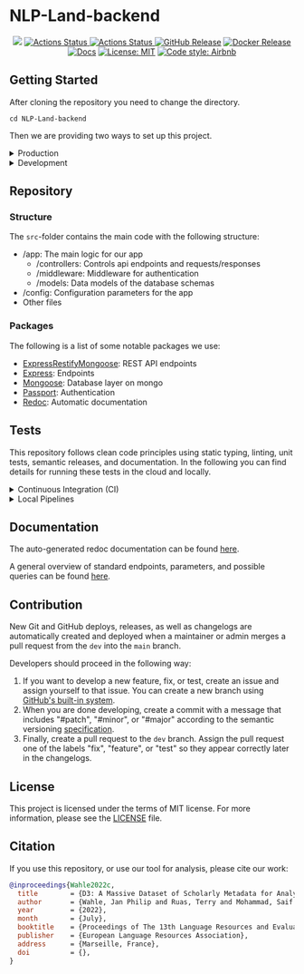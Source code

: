 # NLP-Land-backend

<p align="center">
<a href="https://codecov.io/gh/gipplab/NLP-Land-backend"><img src="https://codecov.io/gh/gipplab/NLP-Land-backend/branch/main/graph/badge.svg?token=FW8MXQX5XK"/></a>
<a href="https://github.com/gipplab/NLP-Land-backend/actions/workflows/release.yml"><img alt="Actions Status" src="https://github.com/gipplab/NLP-Land-backend/actions/workflows/release.yml/badge.svg?branch=dev">  
<a href="https://github.com/gipplab/NLP-Land-backend/actions/workflows/main.yml"><img alt="Actions Status" src="https://github.com/gipplab/NLP-Land-backend/actions/workflows/main.yml/badge.svg">
<a href="https://github.com/gipplab/NLP-Land-backend/releases"><img alt="GitHub Release" src="https://img.shields.io/github/v/release/gipplab/NLP-Land-backend?sort=semver"></a>
<a href="https://hub.docker.com/repository/docker/jpelhaw/nlp-land-backend"><img alt="Docker Release" src="https://img.shields.io/docker/v/jpelhaw/nlp-land-backend?label=Docker"></a>
<a href="https://gipplab.github.io/NLP-Land-backend/"><img alt="Docs" src="https://img.shields.io/badge/Docs-gh--pages-blue"></a>
<a href="https://github.com/ag-gipp/NLP-Land-backend/blob/master/LICENSE"><img alt="License: MIT" src="https://black.readthedocs.io/en/stable/_static/license.svg"></a>
<a href="https://github.com/airbnb/javascript"><img alt="Code style: Airbnb" src="https://img.shields.io/badge/codestyle-Airbnb-success"></a>
</p>

## Getting Started

After cloning the repository you need to change the directory. 
```shell
cd NLP-Land-backend
```

Then we are providing two ways to set up this project.

<details> <summary> Production </summary>

First, you need to create an `.env.production` file.
You can copy the `.env.development` file, if you do not intent to change the default values:
```shell
cp .env.development .env.production
```

In production mode an instance of mongo is created in Docker and the backend started and connected to it.
To spin up the production version of this project, switch into the root directory of this project and run:
```shell
docker-compose --env-file=.env.production up --build
```
</details>
<details> <summary> Development </summary>

If you want to actively develop this project, you need to install the project and dependencies locally with
```shell
npm install
```

To run the development environment locally, you need to create up a mongodb instance the first time you start the backend.
```shell
source .env.development
set -o allexport
docker run -d -p 27017:27017 --name mongodev \
    -e MONGO_INITDB_ROOT_USERNAME=$MONGO_USER \
    -e MONGO_INITDB_ROOT_PASSWORD=$MONGO_PASSWORD \
    -e MONGO_INITDB_DATABASE=$MONGO_DB \
    mongo
```

Then you can start the backend using:
```shell
npm run dev
```
In the future only need to use this command and can skip the other commands.
It starts the docker container (if it is not started yet), uses auto-reload (whenever the code was changed), automatically compiles TypeScript files, and spawns multiple processes.
</details>

## Repository
### Structure
The `src`-folder contains the main code with the following structure:
- /app: The main logic for our app
  - /controllers: Controls api endpoints and requests/responses
  - /middleware: Middleware for authentication
  - /models: Data models of the database schemas
- /config: Configuration parameters for the app
- Other files

### Packages
The following is a list of some notable packages we use:
- [ExpressRestifyMongoose](https://florianholzapfel.github.io/express-restify-mongoose/v1/): REST API endpoints
- [Express](https://expressjs.com): Endpoints
- [Mongoose](https://mongoosejs.com): Database layer on mongo
- [Passport](https://www.passportjs.org): Authentication
- [Redoc](https://github.com/Redocly/redoc): Automatic documentation
    
## Tests
This repository follows clean code principles using static typing, linting, unit tests, semantic releases, and documentation. In the following you can find details for running these tests in the cloud and locally.

<details> <summary> Continuous Integration (CI) </summary>

1. Whenever an issue is assigned, an issue branch from the current `dev` branch is created.
2. Whenever you create a pull request against the `dev` branch, typing, linting, and unit tests are checked.
3. Whenever a maintainer or admin creates a pull request from the `dev` to the `main` branch, a new release, docker image, documentation, and coverage report is generated.

</details>

<details> <summary> Local Pipelines </summary>

To run these CI pipelines such as tests and linting locally install [act](https://github.com/nektos/act). With act you can run CI tests in docker containers the way they are run on GitHub actions.

To run the full check suite with act you need the full ubuntu image (>12GB) and then execute:

```shell
act
```

To run a single check like the Test from the pipeline, execute:

```shell
act -j Test
```

You can also run the tests without act using:

```shell
npm run test
npm run lint
```
</details>


## Documentation
The auto-generated redoc documentation can be found [here](https://gipplab.github.io/NLP-Land-backend/).

A general overview of standard endpoints, parameters, and possible queries can be found [here](https://florianholzapfel.github.io/express-restify-mongoose/v1/).

    
## Contribution
New Git and GitHub deploys, releases, as well as changelogs are automatically created and deployed when a maintainer or admin merges a pull request from the `dev` into the `main` branch.
    
Developers should proceed in the following way:
1. If you want to develop a new feature, fix, or test, create an issue and assign yourself to that issue. You can create a new branch using [GitHub's built-in system](https://docs.github.com/en/issues/tracking-your-work-with-issues/creating-a-branch-for-an-issue).
2. When you are done developing, create a commit with a message that includes "#patch", "#minor", or "#major" according to the semantic versioning [specification](https://semver.org/).
3. Finally, create a pull request to the `dev` branch. Assign the pull request one of the labels "fix", "feature", or "test" so they appear correctly later in the changelogs.

## License
This project is licensed under the terms of MIT license. For more information, please see the [LICENSE](LICENSE) file.

## Citation
If you use this repository, or use our tool for analysis, please cite our work:

```bib
@inproceedings{Wahle2022c,
  title        = {D3: A Massive Dataset of Scholarly Metadata for Analyzing the State of Computer Science Research},
  author       = {Wahle, Jan Philip and Ruas, Terry and Mohammad, Saif M. and Gipp, Bela},
  year         = {2022},
  month        = {July},
  booktitle    = {Proceedings of The 13th Language Resources and Evaluation Conference},
  publisher    = {European Language Resources Association},
  address      = {Marseille, France},
  doi          = {},
}
```